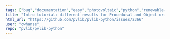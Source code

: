 ```yaml
---
tags: ["bug","documentation","easy","photovoltaic","python","renewable-energy","renewables","solar-energy"]
title: "Intro tutorial: different results for Procedural and Object oriented examples"
html_url: "https://github.com/pvlib/pvlib-python/issues/2366"
user: "cwhanse"
repo: "pvlib/pvlib-python"
---
```


